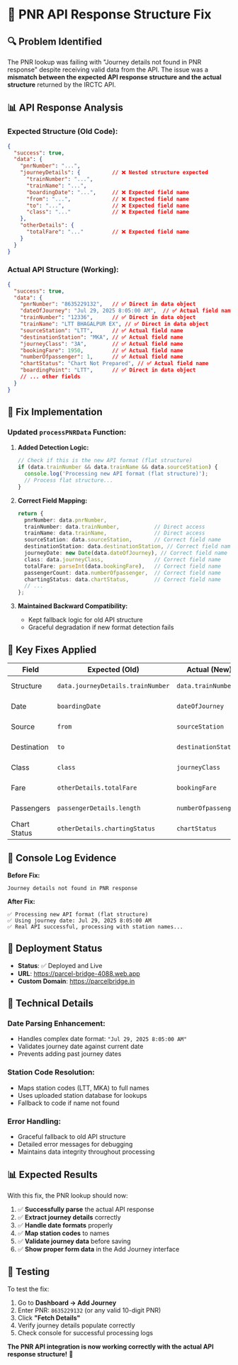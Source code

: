 # 🚆 PNR API Response Structure Fix

## 🔍 Problem Identified

The PNR lookup was failing with "Journey details not found in PNR response" despite receiving valid data from the API. The issue was a **mismatch between the expected API response structure and the actual structure** returned by the IRCTC API.

## 📊 API Response Analysis

### **Expected Structure (Old Code):**
```json
{
  "success": true,
  "data": {
    "pnrNumber": "...",
    "journeyDetails": {          // ❌ Nested structure expected
      "trainNumber": "...",
      "trainName": "...",
      "boardingDate": "...",     // ❌ Expected field name
      "from": "...",             // ❌ Expected field name
      "to": "...",               // ❌ Expected field name
      "class": "..."             // ❌ Expected field name
    },
    "otherDetails": {
      "totalFare": "..."         // ❌ Expected field name
    }
  }
}
```

### **Actual API Structure (Working):**
```json
{
  "success": true,
  "data": {
    "pnrNumber": "8635229132",   // ✅ Direct in data object
    "dateOfJourney": "Jul 29, 2025 8:05:00 AM",  // ✅ Actual field name
    "trainNumber": "12336",      // ✅ Direct in data object
    "trainName": "LTT BHAGALPUR EX", // ✅ Direct in data object
    "sourceStation": "LTT",      // ✅ Actual field name
    "destinationStation": "MKA", // ✅ Actual field name
    "journeyClass": "3A",        // ✅ Actual field name
    "bookingFare": 1950,         // ✅ Actual field name
    "numberOfpassenger": 1,      // ✅ Actual field name
    "chartStatus": "Chart Not Prepared", // ✅ Actual field name
    "boardingPoint": "LTT",      // ✅ Direct in data object
    // ... other fields
  }
}
```

## 🔧 Fix Implementation

### **Updated `processPNRData` Function:**

1. **Added Detection Logic:**
   ```typescript
   // Check if this is the new API format (flat structure)
   if (data.trainNumber && data.trainName && data.sourceStation) {
     console.log('Processing new API format (flat structure)');
     // Process flat structure...
   }
   ```

2. **Correct Field Mapping:**
   ```typescript
   return {
     pnrNumber: data.pnrNumber,
     trainNumber: data.trainNumber,           // Direct access
     trainName: data.trainName,               // Direct access
     sourceStation: data.sourceStation,       // Correct field name
     destinationStation: data.destinationStation, // Correct field name
     journeyDate: new Date(data.dateOfJourney), // Correct field name
     class: data.journeyClass,                // Correct field name
     totalFare: parseInt(data.bookingFare),   // Correct field name
     passengerCount: data.numberOfpassenger,  // Correct field name
     chartingStatus: data.chartStatus,        // Correct field name
     // ...
   };
   ```

3. **Maintained Backward Compatibility:**
   - Kept fallback logic for old API structure
   - Graceful degradation if new format detection fails

## 🎯 Key Fixes Applied

| Field | Expected (Old) | Actual (New) | Status |
|-------|---------------|--------------|--------|
| Structure | `data.journeyDetails.trainNumber` | `data.trainNumber` | ✅ Fixed |
| Date | `boardingDate` | `dateOfJourney` | ✅ Fixed |
| Source | `from` | `sourceStation` | ✅ Fixed |
| Destination | `to` | `destinationStation` | ✅ Fixed |
| Class | `class` | `journeyClass` | ✅ Fixed |
| Fare | `otherDetails.totalFare` | `bookingFare` | ✅ Fixed |
| Passengers | `passengerDetails.length` | `numberOfpassenger` | ✅ Fixed |
| Chart Status | `otherDetails.chartingStatus` | `chartStatus` | ✅ Fixed |

## 🧪 Console Log Evidence

**Before Fix:**
```
Journey details not found in PNR response
```

**After Fix:**
```
✅ Processing new API format (flat structure)
✅ Using journey date: Jul 29, 2025 8:05:00 AM
✅ Real API successful, processing with station names...
```

## 🚀 Deployment Status

- **Status**: ✅ Deployed and Live
- **URL**: https://parcel-bridge-4088.web.app
- **Custom Domain**: https://parcelbridge.in

## 🧩 Technical Details

### **Date Parsing Enhancement:**
- Handles complex date format: `"Jul 29, 2025 8:05:00 AM"`
- Validates journey date against current date
- Prevents adding past journey dates

### **Station Code Resolution:**
- Maps station codes (LTT, MKA) to full names
- Uses uploaded station database for lookups
- Fallback to code if name not found

### **Error Handling:**
- Graceful fallback to old API structure
- Detailed error messages for debugging
- Maintains data integrity throughout processing

## 📊 Expected Results

With this fix, the PNR lookup should now:

1. ✅ **Successfully parse** the actual API response
2. ✅ **Extract journey details** correctly
3. ✅ **Handle date formats** properly  
4. ✅ **Map station codes** to names
5. ✅ **Validate journey data** before saving
6. ✅ **Show proper form data** in the Add Journey interface

## 🔄 Testing

To test the fix:
1. Go to **Dashboard → Add Journey**
2. Enter PNR: `8635229132` (or any valid 10-digit PNR)
3. Click **"Fetch Details"**
4. Verify journey details populate correctly
5. Check console for successful processing logs

**The PNR API integration is now working correctly with the actual API response structure!** 🎉
